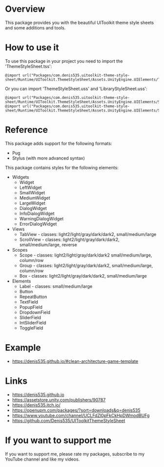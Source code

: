 # Overview
This package provides you with the beautiful UIToolkit theme style sheets and some additions and tools.

# How to use it
To use this package in your project you need to import the 'ThemeStyleSheet.tss':
```
@import url("Packages/com.denis535.uitoolkit-theme-style-sheet/Runtime/UIToolkit.ThemeStyleSheet/Assets.UnityEngine.UIElements/ThemeStyleSheets/ThemeStyleSheet.tss")
```
Or you can import 'ThemeStyleSheet.uss' and 'LibraryStyleSheet.uss':
```
@import url("Packages/com.denis535.uitoolkit-theme-style-sheet/Runtime/UIToolkit.ThemeStyleSheet/Assets.UnityEngine.UIElements/StyleSheets/ThemeStyleSheet.uss");
@import url("Packages/com.denis535.uitoolkit-theme-style-sheet/Runtime/UIToolkit.ThemeStyleSheet/Assets.UnityEngine.UIElements/StyleSheets/LibraryStyleSheet.uss");
```

# Reference
This package adds support for the following formats:
- Pug
- Stylus (with more advanced syntax)

This package contains styles for the following elements:
- Widgets
    - Widget
    - LeftWidget
    - SmallWidget
    - MediumWidget
    - LargeWidget
    - DialogWidget
    - InfoDialogWidget
    - WarningDialogWidget
    - ErrorDialogWidget
- Views
    - TabView    - classes: light2/light/gray/dark/dark2, small/medium/large
    - ScrollView - classes: light2/light/gray/dark/dark2, small/medium/large, reverse
- Scopes
    - Scope - classes: light2/light/gray/dark/dark2  small/medium/large, column/row
    - Group - classes: light2/light/gray/dark/dark2, small/medium/large, column/row
    - Box   - classes: light2/light/gray/dark/dark2, small/medium/large
- Elements
    - Label - classes: small/medium/large
    - Button
    - RepeatButton
    - TextField
    - PopupField
    - DropdownField
    - SliderField
    - IntSliderField
    - ToggleField

# Example
- https://denis535.github.io/#clean-architecture-game-template

# Links
- https://denis535.github.io
- https://assetstore.unity.com/publishers/90787
- https://denis535.itch.io/
- https://openupm.com/packages/?sort=downloads&q=denis535
- https://www.youtube.com/channel/UCLFdZl0pFkCkHpDWmodBUFg
- https://github.com/Denis535/UIToolkitThemeStyleSheet

# If you want to support me
If you want to support me, please rate my packages, subscribe to my YouTube channel and like my videos.
